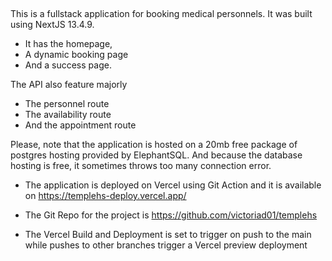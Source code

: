 ##

This is a fullstack application for booking medical personnels. It was built using NextJS 13.4.9.

- It has the homepage,
- A dynamic booking page
- And a success page.

The API also feature majorly

- The personnel route
- The availability route
- And the appointment route

Please, note that the application is hosted on a 20mb free package of postgres hosting provided by ElephantSQL. And because the database hosting is free, it sometimes throws too many connection error.

- The application is deployed on Vercel using Git Action and it is available on https://templehs-deploy.vercel.app/

- The Git Repo for the project is https://github.com/victoriad01/templehs

- The Vercel Build and Deployment is set to trigger on push to the main while pushes to other branches trigger a Vercel preview deployment
